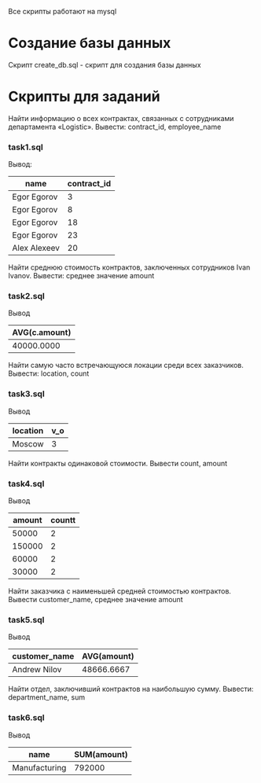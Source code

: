 Все скрипты работают на mysql
# Создание базы данных
Скрипт create_db.sql - скрипт для создания базы данных
# Скрипты для заданий
Найти информацию о всех контрактах, связанных с сотрудниками департамента «Logistic». Вывести: contract_id, employee_name

### task1.sql

Вывод:

|name        | contract_id |
|------------|-------------|
|Egor Egorov | 3           |
|Egor Egorov | 8           |
|Egor Egorov | 18          |
|Egor Egorov | 23          |
|Alex Alexeev|20           |

Найти среднюю стоимость контрактов, заключенных сотрудников Ivan Ivanov. Вывести: среднее значение amount

### task2.sql

Вывод

|AVG(c.amount)|
|-------------|
|40000.0000   |

Найти самую часто встречающуюся локации среди всех заказчиков. Вывести: location, count

### task3.sql

Вывод

|location| v_o|
|--------|----|
|Moscow  | 3  |

Найти контракты одинаковой стоимости. Вывести count, amount

### task4.sql

Вывод

|amount | countt |
|-------|--------|
|50000  | 2      |
|150000 | 2      |
| 60000 | 2      |
| 30000 | 2      |

Найти заказчика с наименьшей средней стоимостью контрактов. Вывести customer_name, среднее значение amount

### task5.sql

Вывод

|customer_name | AVG(amount) |
|--------------|-------------|
|Andrew Nilov  | 48666.6667  |

Найти отдел, заключивший контрактов на наибольшую сумму. Вывести: department_name, sum

### task6.sql

Вывод

|name         | SUM(amount) |
|-------------|-------------|
|Manufacturing| 792000      |
